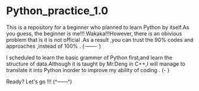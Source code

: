 # Python_practice_1.0
This is a repository for a beginner who planned to learn Python by itself.As you guess, the beginner is me!!! 
Wakaka!!!However, there is an obivious problem that is it is not official .As a result ,you can trust the 90% codes and approaches ,instead of 100% . (·——· )

I scheduled to learn the basic grammer of Python first,and learn the structure of data.Although it is taught by Mr.Deng in C++,I will manage to translate it into Python inorder to improve my ability of coding .
(*-* ) 

Ready? Let's go !!! (^——^)
